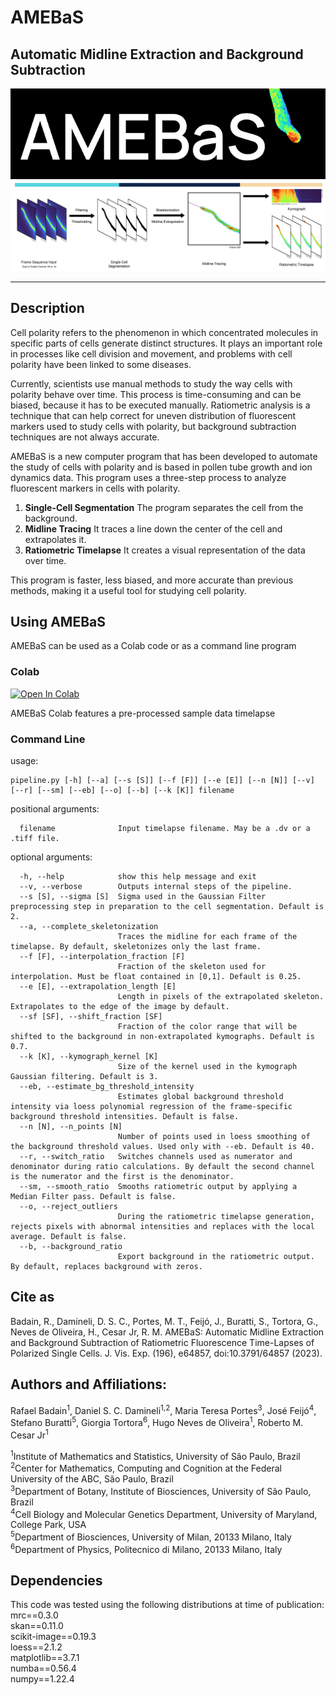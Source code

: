 # AMEBaS
## Automatic Midline Extraction and Background Subtraction

<p align="center">
  <img  src="https://raw.githubusercontent.com/badain/amebas/main/amebas_banner.gif">
  <img  src="https://raw.githubusercontent.com/badain/amebas/main/pipeline_banner.png">
</p>

---------------------------------------

## Description
Cell polarity refers to the phenomenon in which concentrated molecules in specific parts of cells generate distinct structures. It plays an important role in processes like cell division and movement, and problems with cell polarity have been linked to some diseases.

Currently, scientists use manual methods to study the way cells with polarity behave over time. This process is time-consuming and can be biased, because it has to be executed manually. Ratiometric analysis is a technique that can help correct for uneven distribution of fluorescent markers used to study cells with polarity, but background subtraction techniques are not always accurate.

AMEBaS is a new computer program that has been developed to automate the study of cells with polarity and is based in pollen tube growth and ion dynamics data. This program uses a three-step process to analyze fluorescent markers in cells with polarity.

1. **Single-Cell Segmentation** The program separates the cell from the background.
2. **Midline Tracing** It traces a line down the center of the cell and extrapolates it.
3. **Ratiometric Timelapse** It creates a visual representation of the data over time.

This program is faster, less biased, and more accurate than previous methods, making it a useful tool for studying cell polarity.

## Using AMEBaS
AMEBaS can be used as a Colab code or as a command line program

### Colab
[![Open In Colab](https://colab.research.google.com/assets/colab-badge.svg)](https://colab.research.google.com/github/badain/amebas/blob/main/AMEBAS_Colab.ipynb)

AMEBaS Colab features a pre-processed sample data timelapse


### Command Line
usage:
```
pipeline.py [-h] [--a] [--s [S]] [--f [F]] [--e [E]] [--n [N]] [--v] [--r] [--sm] [--eb] [--o] [--b] [--k [K]] filename
```

positional arguments:
```
  filename              Input timelapse filename. May be a .dv or a .tiff file.
```

optional arguments:
```
  -h, --help            show this help message and exit
  --v, --verbose        Outputs internal steps of the pipeline.
  --s [S], --sigma [S]  Sigma used in the Gaussian Filter preprocessing step in preparation to the cell segmentation. Default is 2.
  --a, --complete_skeletonization
                        Traces the midline for each frame of the timelapse. By default, skeletonizes only the last frame.
  --f [F], --interpolation_fraction [F]
                        Fraction of the skeleton used for interpolation. Must be float contained in [0,1]. Default is 0.25.
  --e [E], --extrapolation_length [E]
                        Length in pixels of the extrapolated skeleton. Extrapolates to the edge of the image by default.
  --sf [SF], --shift_fraction [SF]
                        Fraction of the color range that will be shifted to the background in non-extrapolated kymographs. Default is 0.7.
  --k [K], --kymograph_kernel [K]
                        Size of the kernel used in the kymograph Gaussian filtering. Default is 3.
  --eb, --estimate_bg_threshold_intensity
                        Estimates global background threshold intensity via loess polynomial regression of the frame-specific background threshold intensities. Default is false.
  --n [N], --n_points [N]
                        Number of points used in loess smoothing of the background threshold values. Used only with --eb. Default is 40.
  --r, --switch_ratio   Switches channels used as numerator and denominator during ratio calculations. By default the second channel is the numerator and the first is the denominator.
  --sm, --smooth_ratio  Smooths ratiometric output by applying a Median Filter pass. Default is false.
  --o, --reject_outliers
                        During the ratiometric timelapse generation, rejects pixels with abnormal intensities and replaces with the local average. Default is false.
  --b, --background_ratio
                        Export background in the ratiometric output. By default, replaces background with zeros.
```
## Cite as
Badain, R., Damineli, D. S. C., Portes, M. T., Feijó, J., Buratti, S., Tortora, G., Neves de Oliveira, H., Cesar Jr, R. M. AMEBaS: Automatic Midline Extraction and Background Subtraction of Ratiometric Fluorescence Time-Lapses of Polarized Single Cells. J. Vis. Exp. (196), e64857, doi:10.3791/64857 (2023).

## Authors and Affiliations:

Rafael Badain<sup>1</sup>, Daniel S. C. Damineli<sup>1,2</sup>, Maria Teresa Portes<sup>3</sup>, José Feijó<sup>4</sup>, Stefano Buratti<sup>5</sup>, Giorgia Tortora<sup>6</sup>, Hugo Neves de Oliveira<sup>1</sup>, Roberto M. Cesar Jr<sup>1</sup>

<sup>1</sup>Institute of Mathematics and Statistics, University of São Paulo, Brazil<br/>
<sup>2</sup>Center for Mathematics, Computing and Cognition at the Federal University of the ABC, São Paulo, Brazil<br/>
<sup>3</sup>Department of Botany, Institute of Biosciences, University of São Paulo, Brazil<br/>
<sup>4</sup>Cell Biology and Molecular Genetics Department, University of Maryland, College Park, USA<br/>
<sup>5</sup>Department of Biosciences, University of Milan, 20133 Milano, Italy<br/>
<sup>6</sup>Department of Physics, Politecnico di Milano, 20133 Milano, Italy

## Dependencies
This code was tested using the following distributions at time of publication:
mrc==0.3.0<br/>
skan==0.11.0<br/>
scikit-image==0.19.3<br/>
loess==2.1.2<br/>
matplotlib==3.7.1<br/>
numba==0.56.4<br/>
numpy==1.22.4<br/>

